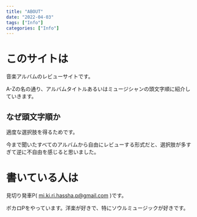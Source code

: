 ```yaml
---
title: "ABOUT"
date: "2022-04-03"
tags: ["Info"]
categories: ["Info"]
---
```


# このサイトは

音楽アルバムのレビューサイトです。

A-Zの名の通り、アルバムタイトルあるいはミュージシャンの頭文字順に紹介していきます。

## なぜ頭文字順か

適度な選択肢を得るためです。

今まで聞いたすべてのアルバムから自由にレビューする形式だと、選択肢が多すぎて逆に不自由を感じると思いました。

# 書いている人は

見切り発車P( mi.ki.ri.hassha.p@gmail.com )です。

ボカロPをやっています。洋楽が好きで、特にソウルミュージックが好きです。

